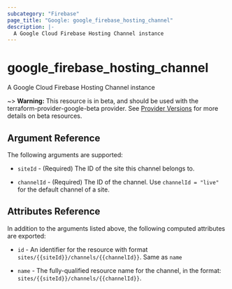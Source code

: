 ```yaml
---
subcategory: "Firebase"
page_title: "Google: google_firebase_hosting_channel"
description: |-
  A Google Cloud Firebase Hosting Channel instance
---
```


# google\_firebase\_hosting\_channel

A Google Cloud Firebase Hosting Channel instance

\~> **Warning:** This resource is in beta, and should be used with the terraform-provider-google-beta provider.
See [Provider Versions](https://terraform.io/docs/providers/google/guides/provider_versions.html) for more details on beta resources.

## Argument Reference

The following arguments are supported:

*   `siteId` -
    (Required)
    The ID of the site this channel belongs to.

*   `channelId` -
    (Required)
    The ID of the channel. Use `channelId = "live"` for the default channel of a site.

## Attributes Reference

In addition to the arguments listed above, the following computed attributes are exported:

*   `id` - An identifier for the resource with format `sites/{{siteId}}/channels/{{channelId}}`. Same as `name`

*   `name` - The fully-qualified resource name for the channel, in the format: `sites/{{siteId}}/channels/{{channelId}}`.
